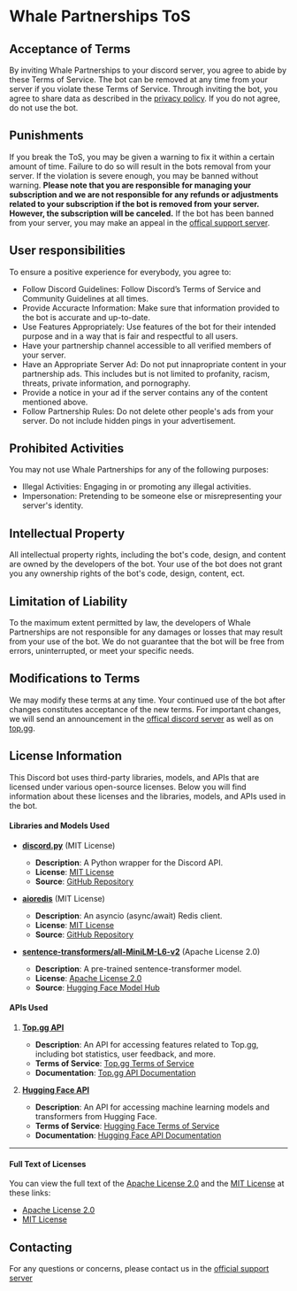 # Whale Partnerships ToS

## Acceptance of Terms

By inviting Whale Partnerships to your discord server, you agree to abide by these Terms of Service.
The bot can be removed at any time from your server if you violate these Terms of Service.
Through inviting the bot, you agree to share data as described in the [privacy policy](https://github.com/WhalePartnerships/Privacy-Policy).
If you do not agree, do not use the bot.

## Punishments

If you break the ToS, you may be given a warning to fix it within a certain amount of time. Failure to do so will result in the bots removal from your server. If the violation is severe enough, you may be banned without warning. **Please note that you are responsible for managing your subscription and we are not responsible for any refunds or adjustments related to your subscription if the bot is removed from your server. However, the subscription will be canceled.**
If the bot has been banned from your server, you may make an appeal in the [offical support server](https://discord.gg/ctEwk7bsh9).

## User responsibilities

To ensure a positive experience for everybody, you agree to:

- Follow Discord Guidelines: Follow Discord’s Terms of Service and Community Guidelines at all times.
- Provide Accuracte Information: Make sure that information provided to the bot is accurate and up-to-date.
- Use Features Appropriately: Use features of the bot for their intended purpose and in a way that is fair and respectful to all users.
- Have your partnership channel accessible to all verified members of your server.
- Have an Appropriate Server Ad: Do not put innapropriate content in your partnership ads. This includes but is not limited to profanity, racism, threats, private information, and pornography.
- Provide a notice in your ad if the server contains any of the content mentioned above.
- Follow Partnership Rules: Do not delete other people's ads from your server. Do not include hidden pings in your advertisement. 

## Prohibited Activities

You may not use Whale Partnerships for any of the following purposes:

- Illegal Activities: Engaging in or promoting any illegal activities.
- Impersonation: Pretending to be someone else or misrepresenting your server's identity.

## Intellectual Property

All intellectual property rights, including the bot's code, design, and content are owned by the developers of the bot.
Your use of the bot does not grant you any ownership rights of the bot's code, design, content, ect.

## Limitation of Liability

To the maximum extent permitted by law, the developers of Whale Partnerships are not responsible for any damages or losses that may result from your use of the bot. 
We do not guarantee that the bot will be free from errors, uninterrupted, or meet your specific needs.

## Modifications to Terms

We may modify these terms at any time. Your continued use of the bot after changes constitutes acceptance of the new terms.
For important changes, we will send an announcement in the [offical discord server](https://discord.gg/ctEwk7bsh9) as well as on [top.gg](https://top.gg/bot/1260465141879672883).

## License Information

This Discord bot uses third-party libraries, models, and APIs that are licensed under various open-source licenses. 
Below you will find information about these licenses and the libraries, models, and APIs used in the bot.

#### Libraries and Models Used

- **[discord.py](https://github.com/Rapptz/discord.py)** (MIT License)
  - **Description**: A Python wrapper for the Discord API.
  - **License**: [MIT License](https://github.com/Rapptz/discord.py/blob/main/LICENSE)
  - **Source**: [GitHub Repository](https://github.com/Rapptz/discord.py)

- **[aioredis](https://github.com/aio-libs/aioredis)** (MIT License)
  - **Description**: An asyncio (async/await) Redis client.
  - **License**: [MIT License](https://github.com/aio-libs/aioredis/blob/main/LICENSE)
  - **Source**: [GitHub Repository](https://github.com/aio-libs/aioredis)

- **[sentence-transformers/all-MiniLM-L6-v2](https://huggingface.co/sentence-transformers/all-MiniLM-L6-v2)** (Apache License 2.0)
  - **Description**: A pre-trained sentence-transformer model.
  - **License**: [Apache License 2.0](https://huggingface.co/datasets/choosealicense/licenses/blob/main/markdown/apache-2.0.md)
  - **Source**: [Hugging Face Model Hub](https://huggingface.co/sentence-transformers/all-MiniLM-L6-v2)

#### APIs Used

1. **[Top.gg API](https://top.gg/api/docs)**
   - **Description**: An API for accessing features related to Top.gg, including bot statistics, user feedback, and more.
   - **Terms of Service**: [Top.gg Terms of Service](https://top.gg/tos)
   - **Documentation**: [Top.gg API Documentation](https://docs.top.gg/docs/)

2. **[Hugging Face API](https://huggingface.co/docs/api-inference/detailed)** 
   - **Description**: An API for accessing machine learning models and transformers from Hugging Face.
   - **Terms of Service**: [Hugging Face Terms of Service](https://huggingface.co/terms-of-service)
   - **Documentation**: [Hugging Face API Documentation](https://huggingface.co/docs)

---
#### Full Text of Licenses

You can view the full text of the [Apache License 2.0](http://www.apache.org/licenses/LICENSE-2.0) and the [MIT License](https://opensource.org/licenses/MIT) at these links:

- [Apache License 2.0](http://www.apache.org/licenses/LICENSE-2.0)
- [MIT License](https://opensource.org/licenses/MIT)

## Contacting

For any questions or concerns, please contact us in the [official support server](https://discord.gg/ctEwk7bsh9)









